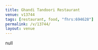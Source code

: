 ```yaml
---
title: Ghandi Tandoori Restaurant
venue: v13744
tags: [restaurant, food, "fhrs:694628"]
permalink: /v/13744/
layout: venue
---
```

null